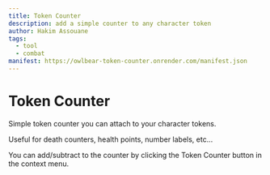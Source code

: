 ```yaml
---
title: Token Counter
description: add a simple counter to any character token
author: Hakim Assouane
tags:
  - tool
  - combat
manifest: https://owlbear-token-counter.onrender.com/manifest.json
---
```


# Token Counter

Simple token counter you can attach to your character tokens.

Useful for death counters, health points, number labels, etc...

You can add/subtract to the counter by clicking the Token Counter button in the context menu.
